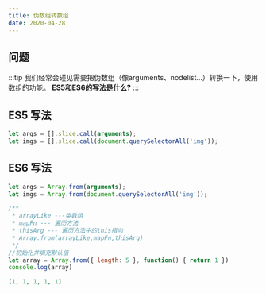 ```yaml
---
title: 伪数组转数组
date: 2020-04-28
---
```


## 问题
:::tip
我们经常会碰见需要把伪数组（像arguments、nodelist...）转换一下，使用数组的功能。
**ES5和ES6的写法是什么?**
:::

## ES5 写法

```javascript
let args = [].slice.call(arguments);
let imgs = [].slice.call(document.querySelectorAll('img'));
```

## ES6 写法

```javascript
let args = Array.from(arguments);
let imgs = Array.from(document.querySelectorAll('img'));
```

```javascript
/**
 * arrayLike ---类数组
 * mapFn --- 遍历方法
 * thisArg --- 遍历方法中的this指向
 * Array.from(arrayLike,mapFn,thisArg)
 */
//初始化并填充默认值
let array = Array.from({ length: 5 }, function() { return 1 })
console.log(array)
```

```json
[1, 1, 1, 1, 1]
```